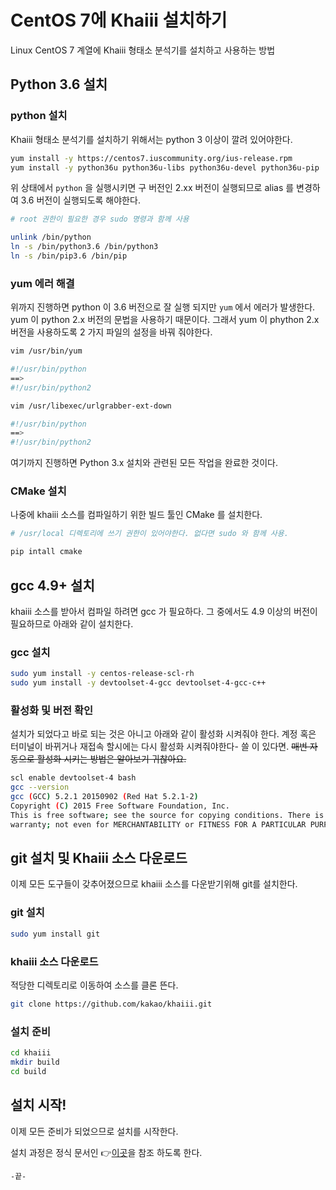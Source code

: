 # CentOS 7에 Khaiii 설치하기

Linux CentOS 7 계열에  Khaiii 형태소 분석기를 설치하고 사용하는 방법

## Python 3.6 설치

### python 설치

Khaiii 형태소 분석기를 설치하기 위해서는 python 3 이상이 깔려 있어야한다.

```bash
yum install -y https://centos7.iuscommunity.org/ius-release.rpm
yum install -y python36u python36u-libs python36u-devel python36u-pip
```

위 상태에서 ```python``` 을 실행시키면 구 버전인 2.xx 버전이 실행되므로 alias 를 변경하여 3.6 버전이 실행되도록 해야한다.

```bash
# root 권한이 필요한 경우 sudo 명령과 함께 사용

unlink /bin/python
ln -s /bin/python3.6 /bin/python3
ln -s /bin/pip3.6 /bin/pip
```

### yum 에러 해결

위까지 진행하면 python 이 3.6  버전으로 잘 실행 되지만 `yum` 에서 에러가 발생한다. yum 이 python 2.x 버전의 문법을 사용하기 때문이다. 그래서 yum 이 phython 2.x 버전을 사용하도록 2 가지 파일의 설정을 바꿔 줘야한다.

```bash
vim /usr/bin/yum

#!/usr/bin/python
==>
#!/usr/bin/python2
```

```bash
vim /usr/libexec/urlgrabber-ext-down

#!/usr/bin/python
==>
#!/usr/bin/python2
```

여기까지 진행하면 Python 3.x 설치와 관련된 모든 작업을 완료한 것이다.

### CMake 설치

나중에 khaiii 소스를 컴파일하기 위한 빌드 툴인 CMake 를 설치한다.

```bash
# /usr/local 디렉토리에 쓰기 권한이 있어야한다. 없다면 sudo 와 함께 사용.

pip intall cmake
```

## gcc 4.9+ 설치

khaiii 소스를 받아서 컴파일 하려면 gcc 가 필요하다. 그 중에서도 4.9 이상의 버전이 필요하므로 아래와 같이 설치한다.

### gcc 설치

```bash
sudo yum install -y centos-release-scl-rh
sudo yum install -y devtoolset-4-gcc devtoolset-4-gcc-c++
```

### 활성화 및 버전 확인

설치가 되었다고 바로 되는 것은 아니고 아래와 같이 활성화 시켜줘야 한다. 계정 혹은 터미널이 바뀌거나 재접속 할시에는 다시 활성화 시켜줘야한다- 쓸 이 있다면. ~~매번 자동으로 활성화 시키는 방법은 알아보기 귀찮아요.~~

```bash
scl enable devtoolset-4 bash
gcc --version
gcc (GCC) 5.2.1 20150902 (Red Hat 5.2.1-2)
Copyright (C) 2015 Free Software Foundation, Inc.
This is free software; see the source for copying conditions. There is NO
warranty; not even for MERCHANTABILITY or FITNESS FOR A PARTICULAR PURPOSE.
```

## git 설치 및 Khaiii 소스 다운로드

이제 모든 도구들이 갖추어졌으므로 khaiii 소스를 다운받기위해 git를 설치한다.

### git 설치

```bash
sudo yum install git
```

### khaiii 소스 다운로드

적당한 디렉토리로 이동하여 소스를 클론 뜬다.

```bash
git clone https://github.com/kakao/khaiii.git
```

### 설치 준비

```bash
cd khaiii
mkdir build
cd build
```

## 설치 시작!

이제 모든 준비가 되었으므로 설치를 시작한다. 

설치 과정은 정식 문서인 :point_right:[이곳](https://github.com/kakao/khaiii/wiki/%EB%B9%8C%EB%93%9C-%EB%B0%8F-%EC%84%A4%EC%B9%98#%EB%B9%8C%EB%93%9C)을 참조 하도록 한다.

```-끝-```